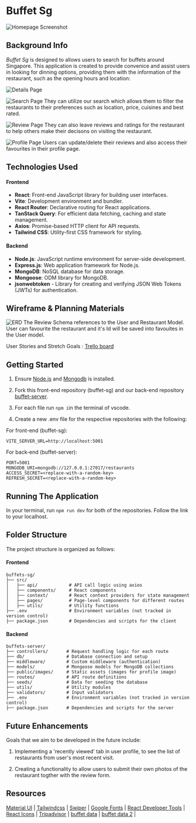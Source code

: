# Buffet Sg

![Homepage Screenshot](public/homepage.png)

## Background Info

_Buffet Sg_ is designed to allows users to search for buffets around Singapore. This application is created to provide convenice and assist users in looking for dinning options, providing them with the information of the restaurant, such as the opening hours and location:

![Details Page](public/details-page.png)

![Search Page](public/Search.png)
They can utilize our search which allows them to filter the restaurants to their preferences such as location, price, cuisines and best rated.

![Review Page](public/review-page.png)
They can also leave reviews and ratings for the restaurant to help others make their decisons on visiting the restaurant.

![Profile Page](public/profile-page.png)
Users can update/delete their reviews and also access their favourites in their profile page.

## Technologies Used

#### Frontend

- **React**: Front-end JavaScript library for building user interfaces.
- **Vite**: Development environment and bundler.
- **React Router**: Declarative routing for React applications.
- **TanStack Query**: For efficient data fetching, caching and state management.
- **Axios**: Promise-based HTTP client for API requests.
- **Tailwind CSS**: Utility-first CSS framework for styling.

#### Backend

- **Node.js**: JavaScript runtime environment for server-side development.
- **Express.js**: Web application framework for Node.js.
- **MongoDB**: NoSQL database for data storage.
- **Mongoose**: ODM library for MongoDB.
- **jsonwebtoken** - Library for creating and verifying JSON Web Tokens (JWTs) for authentication.

## Wireframe & Planning Materials

![ERD](public/erd.png)
The Review Schema references to the User and Restaurant Model. User can favourite the restaurant and it's Id will be saved into favouites in the User model.

User Stories and Stretch Goals : [Trello board](https://trello.com/b/vJzdzWNm/buffets-sg)

## Getting Started

1. Ensure [Node.js](https://nodejs.org/en) and [Mongodb](https://www.mongodb.com/try/download/shell) is installed.

1. Fork this front-end repository (buffet-sg) and our back-end repository [buffet-server](https://github.com/guanjunming/buffets-server/).

1. For each file run `npm i`in the terminal of vscode.

1. Create a new .env file for the respective repositories with the following:

For front-end (buffet-sg):

```
VITE_SERVER_URL=http://localhost:5001
```

For back-end (buffet-server):

```
PORT=5001
MONGODB_URI=mongodb://127.0.0.1:27017/restaurants
ACCESS_SECRET=<replace-with-a-random-key>
REFRESH_SECRET=<replace-with-a-random-key>
```

## Running The Application

In your terminal, run `npm run dev` for both of the repositories. Follow the link to your localhost.

## Folder Structure

The project structure is organized as follows:

#### Frontend

```
buffets-sg/
├── src/
│   ├── api/            # API call logic using axios
│   ├── components/     # React components
│   ├── context/        # React context providers for state management
│   ├── pages/          # Page-level components for different routes
│   ├── utils/          # Utility functions
├── .env                # Environment variables (not tracked in version control)
├── package.json        # Dependencies and scripts for the client
```

#### Backend

```
buffets-server/
├── controllers/       # Request handling logic for each route
├── db/                # Database connection and setup
├── middleware/        # Custom middleware (authentication)
├── models/            # Mongoose models for MongoDB collections
├── public/images/     # Static assets (images for profile image)
├── routes/            # API route definitions
├── seeds/             # Data for seeding the database
├── utils/             # Utility modules
├── validators/        # Input validators
├── .env               # Environment variables (not tracked in version control)
├── package.json       # Dependencies and scripts for the server
```

## Future Enhancements

Goals that we aim to be developed in the future include:

1.  Implementing a 'recently viewed' tab in user profile, to see the list of restaurants from user's most recent visit.

1.  Creating a functionality to allow users to submit their own photos of the restaurant togther with the review form.

## Resources

[Material UI](https://mui.com/material-ui/material-icons/) | [Tailwindcss](https://tailwindcss.com/) | [Swiper](https://swiperjs.com/react) |
[Google Fonts](https://fonts.google.com/selection/embed) | [React Developer Tools](https://react.dev/learn/react-developer-tools) | [React Icons](https://react-icons.github.io/react-icons/) | [Tripadvisor](https://www.tripadvisor.com/) |
[buffet data](https://www.singsaver.com.sg/blog/28-best-all-you-can-eat-buffets-in-singapore)
| [buffet data 2](https://danielfooddiary.com/category/food/food-buffet/) |
